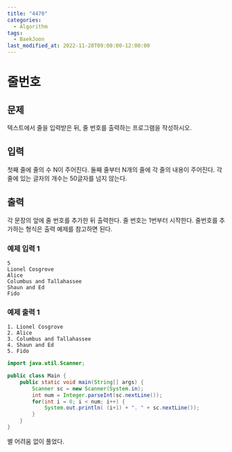```yaml
---
title: "4470"
categories:
  - Algorithm
tags:
  - BaekJoon
last_modified_at: 2022-11-28T09:00:00-12:00:00
---
```


# 줄번호
 
## 문제
텍스트에서 줄을 입력받은 뒤, 줄 번호를 출력하는 프로그램을 작성하시오.

## 입력
첫째 줄에 줄의 수 N이 주어진다. 둘째 줄부터 N개의 줄에 각 줄의 내용이 주어진다. 각 줄에 있는 글자의 개수는 50글자를 넘지 않는다.

## 출력
각 문장의 앞에 줄 번호를 추가한 뒤 출력한다. 줄 번호는 1번부터 시작한다. 줄번호를 추가하는 형식은 출력 예제를 참고하면 된다.

### 예제 입력 1 

```
5
Lionel Cosgrove
Alice
Columbus and Tallahassee
Shaun and Ed
Fido
```

### 예제 출력 1 

```
1. Lionel Cosgrove
2. Alice
3. Columbus and Tallahassee
4. Shaun and Ed
5. Fido
```

```java
import java.util.Scanner;

public class Main {
    public static void main(String[] args) {
        Scanner sc = new Scanner(System.in);
        int num = Integer.parseInt(sc.nextLine());
        for(int i = 0; i < num; i++) {
            System.out.println( (i+1) + ". " + sc.nextLine());
        }
    }
}
```

별 어려움 없이 풀었다.